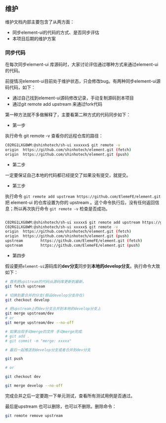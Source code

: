 ## 维护

维护文档内部主要包含了从两方面：

- 同步element-ui的代码的方式、是否同步评估
- 本项目后期的维护方案

### 同步代码

在每次同步element-ui 库源码时，大家讨论评估通过哪种方式来通过element-ui的代码。

前提情况element-ui目前处于维护状态，只会修改bug。有两种同步element-ui源码代码，如下：

- 通过自己找到element-ui源码修改记录，手动复制源码到本项目
- 通过git remote add upstream 来通过fork代码

第一种方法就不多做解释了，主要看第二种方式的代码同步如下：

- 第一步

执行命令 git remote -v 查看你的远程仓库的路径：

```bash
C02RG1LXG8WM:@shinhotech/sh-ui xxxxxx$ git remote -v
origin  https://github.com/shinhotech/element.git (fetch)
origin  https://github.com/shinhotech/element.git (push)
```

- 第二步

一定要保证自己本地的代码都已经提交了如果没有提交，就提交。

- 第三步

执行命令 `git remote add upstream https://github.com/ElemeFE/element.git` 把 element-ui 的仓库设置为你的 upstream 。这个命令执行后，没有任何返回信息；所以再次执行命令 `git remote -v` 检查是否成功。

```bash

C02RG1LXG8WM:@shinhotech/sh-ui xxxxx$ git remote add upstream https://github.com/ElemeFE/element.git
C02RG1LXG8WM:@shinhotech/sh-ui xxxxx$ git remote -v
origin  https://github.com/shinhotech/element.git (fetch)
origin  https://github.com/shinhotech/element.git (push)
upstream        https://github.com/ElemeFE/element.git (fetch)
upstream        https://github.com/ElemeFE/element.git (push)
```

- 第四步

假设要把`element-ui`源码库的**dev分支**同步到**本地的develop分支**。执行命令大致如下：

```bash
# 首先把upstream的代码从源码库更新到最新。
git fetch upstream

# 切换到要合并的分支(假设develop分支存在)
git checkout develop

# 把upstream上的dev分支合并到本地的develop分支上
git merge upstream/dev 
# or
git merge upstream/dev --no-off

# 如果出现手动merge的文件 手动merge完成
# git add .
# git commit -m "merge: xxxxx"

# 最后一起推送到develop分支或者合并到dev分支

git push

# or

git checkout dev

git merge develop --no-off

```

完成合并之后一定要跑一下单元测试，查看所有测试用例是否通过。

最后是upstream 也可以删除，也可以不删除。删除命令：

```bash
git remote remove upstream
```